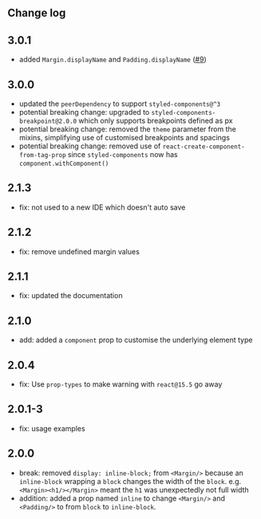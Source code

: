 ## Change log

## 3.0.1

* added `Margin.displayName` and `Padding.displayName` ([#9](https://github.com/jameslnewell/styled-components-spacing/pull/9))

## 3.0.0

* updated the `peerDependency` to support `styled-components@^3`
* potential breaking change: upgraded to `styled-components-breakpoint@2.0.0` which only supports breakpoints defined as px
* potential breaking change: removed the `theme` parameter from the mixins, simplifying use of customised breakpoints and spacings
* potential breaking change: removed use of `react-create-component-from-tag-prop` since `styled-components` now has `component.withComponent()`

## 2.1.3

* fix: not used to a new IDE which doesn't auto save

## 2.1.2

* fix: remove undefined margin values

## 2.1.1

* fix: updated the documentation

## 2.1.0

* add: added a `component` prop to customise the underlying element type

## 2.0.4

* fix: Use `prop-types` to make warning with `react@15.5` go away

## 2.0.1-3

* fix: usage examples

## 2.0.0

* break: removed `display: inline-block;` from `<Margin/>` because an `inline-block` wrapping a `block` changes the width of the `block`. e.g. `<Margin><h1/></Margin>` meant the `h1` was unexpectedly not full width
* addition: added a prop named `inline` to change `<Margin/>` and `<Padding/>` to from `block` to `inline-block`.
